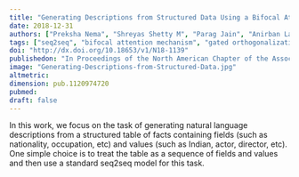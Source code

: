```yaml
---
title: "Generating Descriptions from Structured Data Using a Bifocal Attention Mechanism and Gated Orthogonalization"
date: 2018-12-31
authors: ["Preksha Nema", "Shreyas Shetty M", "Parag Jain", "Anirban Laha", "Karthik Sankaranarayanan", "Mitesh M. Khapra"]
tags: ["seq2seq", "bifocal attention mechanism", "gated orthogonalization"] 
doi: "http://dx.doi.org/10.18653/v1/N18-1139"
publishedon: "In Proceedings of the North American Chapter of the Association for Computational Linguistics"
image: "Generating-Descriptions-from-Structured-Data.jpg"
altmetric: 
dimension: pub.1120974720
pubmed: 
draft: false
---
```

In this work, we focus on the task of generating natural language descriptions from a structured table of facts containing fields (such as nationality, occupation, etc) and values (such as Indian, actor, director, etc). One simple choice is to treat the table as a sequence of fields and values and then use a standard seq2seq model for this task. 